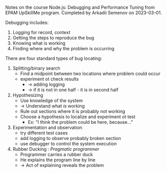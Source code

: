 Notes on the course Node.js: Debugging and Performance Tuning from EPAM UpSkillMe program. Completed by Arkadii Semenov on 2023-03-01.

Debugging includes:

1. Logging for record, context
2. Getting the steps to reproduce the bug
3. Knowing what is working
4. Finding where and why the problem is occurring

There are four standard types of bug locating:

1. Splitting/binary search
   -  Find a midpoint between two locations where problem could occur
   -  experiment ot check results
      -  -> adding logging
      -  -> if it is not in one half - it is in second half
2. Hypothesizing
   -  Use knowledge of the system
   -  -> Understand what _is_ working
   -  Rule out sections where it is probably not working
   -  Choose a hypothesis to localize and experiment ot test
      -  Ex: "I think the problem could be here, because..."
3. Experimentation and observation
   -  try different test cases
   -  add logging to observe probably broken section
   -  use debugger to control the system execution
4. Rubber Ducking : _Pragmatic programmer_
   -  Programmer carries a rubber duck
   -  He explains the program line by line
   -  -> Act of explaining reveals the problem
